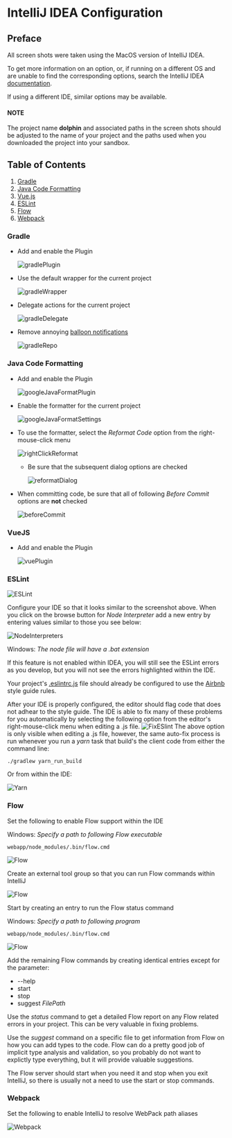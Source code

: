 # IntelliJ IDEA Configuration

## Preface
All screen shots were taken using the MacOS version of IntelliJ IDEA.

To get more information on an option, or, if running on a different OS and are unable to find the corresponding options, search the IntelliJ IDEA [documentation][].


If using a different IDE, similar options may be available.

#### NOTE
The project name **dolphin** and associated paths in the screen shots should be adjusted to the name of your project and the paths used when you downloaded the project into your sandbox.

## Table of Contents

1.  [Gradle](#gradle)
1.  [Java Code Formatting](#java-code-formatting)
1.  [Vue.js](#vuejs)
1.  [ESLint](#eslint)
1.  [Flow](#flow)
1.  [Webpack](#webpack)

### Gradle
* Add and enable the Plugin

    ![gradlePlugin](./images/idea/gradlePlugin.png)


* Use the default wrapper for the current project

    ![gradleWrapper](./images/idea/gradleWrapper.png)

* Delegate actions for the current project

    ![gradleDelegate](./images/idea/gradleDelegate.png)

* Remove annoying [balloon notifications][]

    ![gradleRepo](./images/idea/gradleRepo.png)

### Java Code Formatting
* Add and enable the Plugin

    ![googleJavaFormatPlugin](./images/idea/googleJavaFormatPlugin.png)

* Enable the formatter for the current project

    ![googleJavaFormatSettings](./images/idea/googleJavaFormatSettings.png)

* To use the formatter, select the *Reformat Code* option from the right-mouse-click menu

    ![rightClickReformat](./images/idea/rightClickReformat.png)

    * Be sure that the subsequent dialog options are checked

        ![reformatDialog](./images/idea/reformatDialog.png)

* When committing code, be sure that all of following *Before Commit* options are **not** checked

    ![beforeCommit](./images/idea/beforeCommit.png)

### VueJS

* Add and enable the Plugin

    ![vuePlugin](./images/idea/vuePlugin.png)

### ESLint

![ESLint](./images/idea/eslint.png)

Configure your IDE so that it looks similar to the screenshot above.
When you click on the browse button for *Node Interpreter* add a new entry by entering values similar to those you see below:

![NodeInterpreters](./images/idea/nodeInterpreters.png)

Windows: *The node file will have a .bat extension*

If this feature is not enabled within IDEA, you will still see the ESLint errors as you develop, but you will not see the errors
highlighted within the IDE.

Your project's [.eslintrc.js][] file should already be configured to use the [Airbnb][] style guide rules.

After your IDE is properly configured, the editor should flag code that does not adhear to the style guide. The IDE is able to fix many of these problems for you automatically by selecting the following option from the editor's right-mouse-click menu when editing a .js file.
![FixESlint](./images/idea/eslintFix.png)
The above option is only visible when editing a .js file, however, the same auto-fix process is run whenever you run a *yarn* task that build's the client code from either the command line:

    ./gradlew yarn_run_build

  Or from within the IDE:

  ![Yarn](./images/idea/yarn_task.png)

### Flow

Set the following to enable Flow support within the IDE

Windows: *Specify a path to following Flow executable*

    webapp/node_modules/.bin/flow.cmd
  ![Flow](./images/idea/flow.png)

Create an external tool group so that you can run Flow commands within IntelliJ

  ![Flow](./images/idea/flowToolGroup.png)

Start by creating an entry to run the Flow status command

Windows: *Specify a path to following program*

    webapp/node_modules/.bin/flow.cmd

  ![Flow](./images/idea/flowStatusTool.png)

Add the remaining Flow commands by creating identical entries except for the parameter:

* --help
* start
* stop
* suggest $FilePath$

Use the *status* command to get a detailed Flow report on any Flow related errors in your project.
This can be very valuable in fixing problems.

Use the *suggest* command on a specific file to get information from Flow on how you can add types to the code.
Flow can do a pretty good job of implicit type analysis and validation, so you probably do not want to explictly type everything, but it will provide valuable suggestions.

The Flow server should start when you need it and stop when you exit IntelliJ, so there is usually not a need to use the start or stop commands.

### Webpack

Set the following to enable IntelliJ to resolve WebPack path aliases

  ![Webpack](./images/idea/webpack.png)



[documentation]: https://www.jetbrains.com/help/idea
[balloon notifications]: https://intellij-support.jetbrains.com/hc/en-us/community/posts/115000125290-Indexing-https-plugins-gradle-org-m2
[.eslintrc.js]: ../src/main/webapp/.eslintrc.js
[Airbnb]: https://github.com/airbnb/javascript